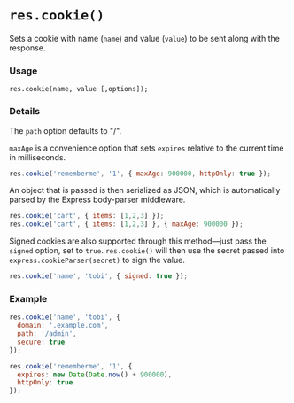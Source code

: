 # `res.cookie()`

Sets a cookie with name (`name`) and value (`value`) to be sent along with the response.


### Usage
```usage
res.cookie(name, value [,options]);
```


### Details

The `path` option defaults to "/".

`maxAge` is a convenience option that sets `expires` relative to the current time in milliseconds. 

```javascript
res.cookie('rememberme', '1', { maxAge: 900000, httpOnly: true });
```

An object that is passed is then serialized as JSON, which is automatically parsed by the Express body-parser middleware.

```javascript
res.cookie('cart', { items: [1,2,3] });
res.cookie('cart', { items: [1,2,3] }, { maxAge: 900000 });
```

Signed cookies are also supported through this method&mdash;just pass the `signed` option, set to `true`. `res.cookie()` will then use the secret passed into `express.cookieParser(secret)` to sign the value.

```javascript
res.cookie('name', 'tobi', { signed: true });
```


### Example
```javascript
res.cookie('name', 'tobi', {
  domain: '.example.com',
  path: '/admin',
  secure: true
});

res.cookie('rememberme', '1', {
  expires: new Date(Date.now() + 900000),
  httpOnly: true
});
```





<docmeta name="displayName" value="res.cookie()">
<docmeta name="pageType" value="method">
